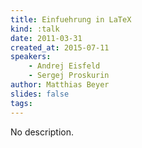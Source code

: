 ```yaml
---
title: Einfuehrung in LaTeX
kind: :talk
date: 2011-03-31
created_at: 2015-07-11
speakers:
    - Andrej Eisfeld
    - Sergej Proskurin
author: Matthias Beyer
slides: false
tags:
---
```


No description.
